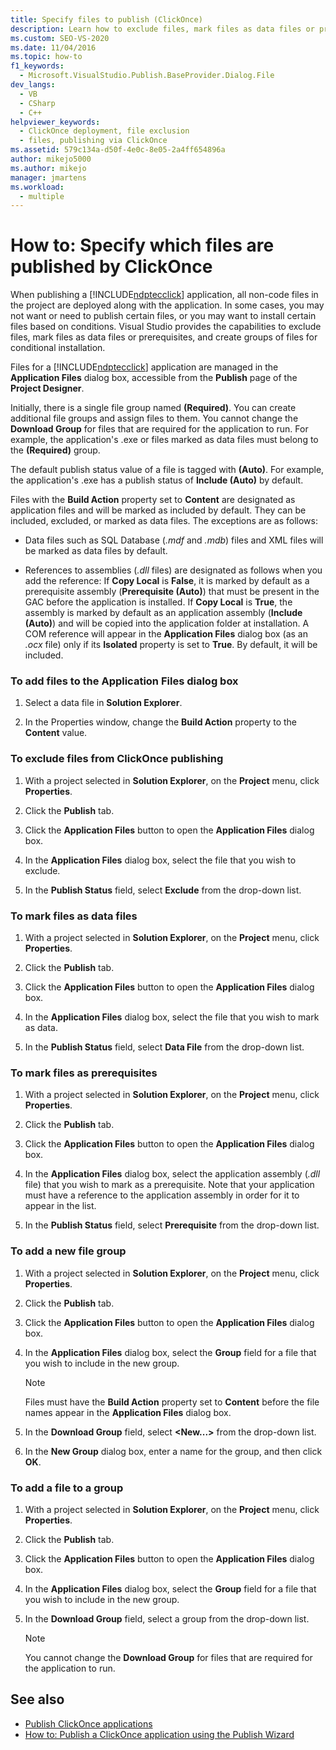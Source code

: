 ```yaml
---
title: Specify files to publish (ClickOnce)
description: Learn how to exclude files, mark files as data files or prerequisites, and create groups for conditional installation for a ClickOnce application.
ms.custom: SEO-VS-2020
ms.date: 11/04/2016
ms.topic: how-to
f1_keywords: 
  - Microsoft.VisualStudio.Publish.BaseProvider.Dialog.File
dev_langs: 
  - VB
  - CSharp
  - C++
helpviewer_keywords: 
  - ClickOnce deployment, file exclusion
  - files, publishing via ClickOnce
ms.assetid: 579c134a-d50f-4e0c-8e05-2a4ff654896a
author: mikejo5000
ms.author: mikejo
manager: jmartens
ms.workload: 
  - multiple
---
```

# How to: Specify which files are published by ClickOnce
When publishing a [!INCLUDE[ndptecclick](../deployment/includes/ndptecclick_md.md)] application, all non-code files in the project are deployed along with the application. In some cases, you may not want or need to publish certain files, or you may want to install certain files based on conditions. Visual Studio provides the capabilities to exclude files, mark files as data files or prerequisites, and create groups of files for conditional installation.

 Files for a [!INCLUDE[ndptecclick](../deployment/includes/ndptecclick_md.md)] application are managed in the **Application Files** dialog box, accessible from the **Publish** page of the **Project Designer**.

 Initially, there is a single file group named **(Required)**. You can create additional file groups and assign files to them. You cannot change the **Download Group** for files that are required for the application to run. For example, the application's .exe or files marked as data files must belong to the **(Required)** group.

 The default publish status value of a file is tagged with **(Auto)**. For example, the application's .exe has a publish status of **Include (Auto)** by default.

 Files with the **Build Action** property set to **Content** are designated as application files and will be marked as included by default. They can be included, excluded, or marked as data files. The exceptions are as follows:

- Data files such as SQL Database (*.mdf* and *.mdb*) files and XML files will be marked as data files by default.

- References to assemblies (*.dll* files) are designated as follows when you add the reference: If **Copy Local** is **False**, it is marked by default as a prerequisite assembly (**Prerequisite (Auto)**) that must be present in the GAC before the application is installed. If **Copy Local** is **True**, the assembly is marked by default as an application assembly (**Include (Auto)**) and will be copied into the application folder at installation. A COM reference will appear in the **Application Files** dialog box (as an *.ocx* file) only if its **Isolated** property is set to **True**. By default, it will be included.

### To add files to the Application Files dialog box

1. Select a data file in **Solution Explorer**.

2. In the Properties window, change the **Build Action** property to the **Content** value.

### To exclude files from ClickOnce publishing

1. With a project selected in **Solution Explorer**, on the **Project** menu, click **Properties**.

2. Click the **Publish** tab.

3. Click the **Application Files** button to open the **Application Files** dialog box.

4. In the **Application Files** dialog box, select the file that you wish to exclude.

5. In the **Publish Status** field, select **Exclude** from the drop-down list.

### To mark files as data files

1. With a project selected in **Solution Explorer**, on the **Project** menu, click **Properties**.

2. Click the **Publish** tab.

3. Click the **Application Files** button to open the **Application Files** dialog box.

4. In the **Application Files** dialog box, select the file that you wish to mark as data.

5. In the **Publish Status** field, select **Data File** from the drop-down list.

### To mark files as prerequisites

1. With a project selected in **Solution Explorer**, on the **Project** menu, click **Properties**.

2. Click the **Publish** tab.

3. Click the **Application Files** button to open the **Application Files** dialog box.

4. In the **Application Files** dialog box, select the application assembly (*.dll* file) that you wish to mark as a prerequisite. Note that your application must have a reference to the application assembly in order for it to appear in the list.

5. In the **Publish Status** field, select **Prerequisite** from the drop-down list.

### To add a new file group

1. With a project selected in **Solution Explorer**, on the **Project** menu, click **Properties**.

2. Click the **Publish** tab.

3. Click the **Application Files** button to open the **Application Files** dialog box.

4. In the **Application Files** dialog box, select the **Group** field for a file that you wish to include in the new group.

    > [!NOTE]
    > Files must have the **Build Action** property set to **Content** before the file names appear in the **Application Files** dialog box.

5. In the **Download Group** field, select **\<New...>** from the drop-down list.

6. In the **New Group** dialog box, enter a name for the group, and then click **OK**.

### To add a file to a group

1. With a project selected in **Solution Explorer**, on the **Project** menu, click **Properties**.

2. Click the **Publish** tab.

3. Click the **Application Files** button to open the **Application Files** dialog box.

4. In the **Application Files** dialog box, select the **Group** field for a file that you wish to include in the new group.

5. In the **Download Group** field, select a group from the drop-down list.

    > [!NOTE]
    > You cannot change the **Download Group** for files that are required for the application to run.

## See also
- [Publish ClickOnce applications](../deployment/publishing-clickonce-applications.md)
- [How to: Publish a ClickOnce application using the Publish Wizard](../deployment/how-to-publish-a-clickonce-application-using-the-publish-wizard.md)